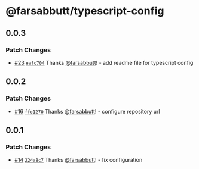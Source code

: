 # @farsabbutt/typescript-config

## 0.0.3

### Patch Changes

- [#23](https://github.com/farsabbutt/bahag-design-system/pull/23) [`eafc704`](https://github.com/farsabbutt/bahag-design-system/commit/eafc7042a03886ddcdccba29abb1fcf64989208d) Thanks [@farsabbutt](https://github.com/farsabbutt)! - add readme file for typescript config

## 0.0.2

### Patch Changes

- [#16](https://github.com/farsabbutt/bahag-design-system/pull/16) [`ffc1270`](https://github.com/farsabbutt/bahag-design-system/commit/ffc127055f4f57deb66e711367955efb88ac86b3) Thanks [@farsabbutt](https://github.com/farsabbutt)! - configure repository url

## 0.0.1

### Patch Changes

- [#14](https://github.com/farsabbutt/bahag-design-system/pull/14) [`224a8c7`](https://github.com/farsabbutt/bahag-design-system/commit/224a8c7d0cd6d751b7f695dfc767498c5ec79155) Thanks [@farsabbutt](https://github.com/farsabbutt)! - fix configuration
